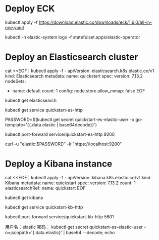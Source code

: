 
# Deploy ECK
kubectl apply -f https://download.elastic.co/downloads/eck/1.6.0/all-in-one.yaml

kubectl -n elastic-system logs -f statefulset.apps/elastic-operator

# Deploy an Elasticsearch cluster
cat <<EOF | kubectl apply -f -
apiVersion: elasticsearch.k8s.elastic.co/v1
kind: Elasticsearch
metadata:
  name: quickstart
spec:
  version: 7.13.2
  nodeSets:
  - name: default
    count: 1
    config:
      node.store.allow_mmap: false
EOF

kubectl get elasticsearch

kubectl get service quickstart-es-http

PASSWORD=$(kubectl get secret quickstart-es-elastic-user -o go-template='{{.data.elastic | base64decode}}')

kubectl port-forward service/quickstart-es-http 9200

curl -u "elastic:$PASSWORD" -k "https://localhost:9200"

# Deploy a Kibana instance
cat <<EOF | kubectl apply -f -
apiVersion: kibana.k8s.elastic.co/v1
kind: Kibana
metadata:
  name: quickstart
spec:
  version: 7.13.2
  count: 1
  elasticsearchRef:
    name: quickstart
EOF

kubectl get kibana

kubectl get service quickstart-kb-http

kubectl port-forward service/quickstart-kb-http 5601

用户名：elastic
密码：
kubectl get secret quickstart-es-elastic-user -o=jsonpath='{.data.elastic}' | base64 --decode; echo